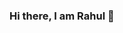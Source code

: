 ### Hi there, I am Rahul 👋

<!--
**Rahul77-123/Rahul77-123** is a ✨ _special_ ✨ repository because its `README.md` (this file) appears on your GitHub profile.

Here are some ideas to get you started:

- 🔭 I’m Currently pursuing PG-Diploma in Big Data Analytics(PG-DBDA)
- 🤔 Areas of Interest : Python, Machine Learning, Cloud Computing, MYSQL.
- 💬 Ask me about Anything
- 📫 You can reach me via [LinkedIN](https://www.linkedin.com/in/rahul-sarode-3658451b5/)
- 😄 Pronouns: ...
- ⚡ Fun fact is I am Fitness Freak.
-->
